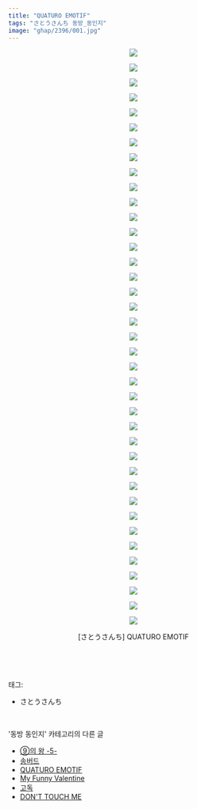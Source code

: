 ```yaml
---
title: "QUATURO EMOTIF"
tags: "さとうさんち 동방_동인지"
image: "ghap/2396/001.jpg"
---
```

<div class="article">
<p style="text-align: center; clear: none; float: none;"><img src="{{ site.nasurl }}/ghap/2396/001.jpg"/></p>
<p style="text-align: center; clear: none; float: none;"><img src="{{ site.nasurl }}/ghap/2396/002.jpg"/></p>
<p style="text-align: center; clear: none; float: none;"><img src="{{ site.nasurl }}/ghap/2396/003.jpg"/></p>
<p style="text-align: center; clear: none; float: none;"><img src="{{ site.nasurl }}/ghap/2396/004.jpg"/></p>
<p style="text-align: center; clear: none; float: none;"><img src="{{ site.nasurl }}/ghap/2396/005.jpg"/></p>
<p style="text-align: center; clear: none; float: none;"><img src="{{ site.nasurl }}/ghap/2396/006.jpg"/></p>
<p style="text-align: center; clear: none; float: none;"><img src="{{ site.nasurl }}/ghap/2396/007.jpg"/></p>
<p style="text-align: center; clear: none; float: none;"><img src="{{ site.nasurl }}/ghap/2396/008.jpg"/></p>
<p style="text-align: center; clear: none; float: none;"><img src="{{ site.nasurl }}/ghap/2396/009.jpg"/></p>
<p style="text-align: center; clear: none; float: none;"><img src="{{ site.nasurl }}/ghap/2396/010.jpg"/></p>
<p style="text-align: center; clear: none; float: none;"><img src="{{ site.nasurl }}/ghap/2396/011.jpg"/></p>
<p style="text-align: center; clear: none; float: none;"><img src="{{ site.nasurl }}/ghap/2396/012.jpg"/></p>
<p style="text-align: center; clear: none; float: none;"><img src="{{ site.nasurl }}/ghap/2396/013.jpg"/></p>
<p style="text-align: center; clear: none; float: none;"><img src="{{ site.nasurl }}/ghap/2396/014.jpg"/></p>
<p style="text-align: center; clear: none; float: none;"><img src="{{ site.nasurl }}/ghap/2396/015.jpg"/></p>
<p style="text-align: center; clear: none; float: none;"><img src="{{ site.nasurl }}/ghap/2396/016.jpg"/></p>
<p style="text-align: center; clear: none; float: none;"><img src="{{ site.nasurl }}/ghap/2396/017.jpg"/></p>
<p style="text-align: center; clear: none; float: none;"><img src="{{ site.nasurl }}/ghap/2396/018.jpg"/></p>
<p style="text-align: center; clear: none; float: none;"><img src="{{ site.nasurl }}/ghap/2396/019.jpg"/></p>
<p style="text-align: center; clear: none; float: none;"><img src="{{ site.nasurl }}/ghap/2396/020.jpg"/></p>
<p style="text-align: center; clear: none; float: none;"><img src="{{ site.nasurl }}/ghap/2396/021.jpg"/></p>
<p style="text-align: center; clear: none; float: none;"><img src="{{ site.nasurl }}/ghap/2396/022.jpg"/></p>
<p style="text-align: center; clear: none; float: none;"><img src="{{ site.nasurl }}/ghap/2396/023.jpg"/></p>
<p style="text-align: center; clear: none; float: none;"><img src="{{ site.nasurl }}/ghap/2396/024.jpg"/></p>
<p style="text-align: center; clear: none; float: none;"><img src="{{ site.nasurl }}/ghap/2396/025.jpg"/></p>
<p style="text-align: center; clear: none; float: none;"><img src="{{ site.nasurl }}/ghap/2396/026.jpg"/></p>
<p style="text-align: center; clear: none; float: none;"><img src="{{ site.nasurl }}/ghap/2396/027.jpg"/></p>
<p style="text-align: center; clear: none; float: none;"><img src="{{ site.nasurl }}/ghap/2396/028.jpg"/></p>
<p style="text-align: center; clear: none; float: none;"><img src="{{ site.nasurl }}/ghap/2396/029.jpg"/></p>
<p style="text-align: center; clear: none; float: none;"><img src="{{ site.nasurl }}/ghap/2396/030.jpg"/></p>
<p style="text-align: center; clear: none; float: none;"><img src="{{ site.nasurl }}/ghap/2396/031.jpg"/></p>
<p style="text-align: center; clear: none; float: none;"><img src="{{ site.nasurl }}/ghap/2396/032.jpg"/></p>
<p style="text-align: center; clear: none; float: none;"><img src="{{ site.nasurl }}/ghap/2396/033.jpg"/></p>
<p style="text-align: center; clear: none; float: none;"><img src="{{ site.nasurl }}/ghap/2396/034.jpg"/></p>
<p style="text-align: center; clear: none; float: none;"><img src="{{ site.nasurl }}/ghap/2396/035.jpg"/></p>
<p style="text-align: center; clear: none; float: none;"><img src="{{ site.nasurl }}/ghap/2396/036.jpg"/></p>
<p style="text-align: center; clear: none; float: none;"><img src="{{ site.nasurl }}/ghap/2396/037.jpg"/></p>
<p style="text-align: center; clear: none; float: none;"><img src="{{ site.nasurl }}/ghap/2396/038.jpg"/></p>
<p style="text-align: center; clear: none; float: none;"><img src="{{ site.nasurl }}/ghap/2396/039.jpg"/></p>
<p style="text-align: center; clear: none; float: none;">[さとうさんち] QUATURO EMOTIF</p>
<p><br/></p>
</div><br/>
<div class="tagTrail">
<p>태그: </p>
<ul>
<li>さとうさんち</li>
</ul>
</div><br/>
<div class="another">
<p>'동방 동인지' 카테고리의 다른 글</p>
<ul>
<li><a href="/2016-09-29-ghap_2398">⑨의 왕 -5-</a></li>
<li><a href="/2016-09-29-ghap_2397">송버드</a></li>
<li><a href="/2016-09-29-ghap_2396">QUATURO EMOTIF</a></li>
<li><a href="/2016-09-29-ghap_2395">My Funny Valentine</a></li>
<li><a href="/2016-09-29-ghap_2394">고독</a></li>
<li><a href="/2016-09-29-ghap_2393">DON'T TOUCH ME</a></li>
</ul>
</div><br/>
<div class="cb_module cb_fluid">
<div class="cb_wrt cb_profile">
</div><!-- commentList close -->
</div><br/>
